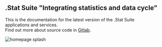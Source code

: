 ## .Stat Suite "Integrating statistics and data cycle"

This is the documentation for the latest version of the .Stat Suite applications and services.<br>
Find out more about source code in [Gitlab](https://gitlab.com/sis-cc).


![homepage splash](/images/home_splash.png)
